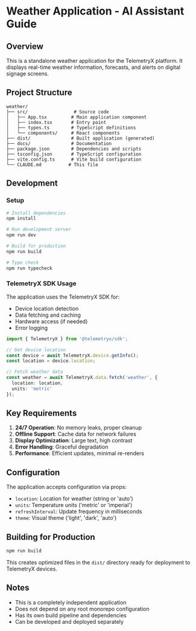 # Weather Application - AI Assistant Guide

## Overview
This is a standalone weather application for the TelemetryX platform. It displays real-time weather information, forecasts, and alerts on digital signage screens.

## Project Structure
```
weather/
├── src/                 # Source code
│   ├── App.tsx         # Main application component
│   ├── index.tsx       # Entry point
│   ├── types.ts        # TypeScript definitions
│   └── components/     # React components
├── dist/               # Built application (generated)
├── docs/               # Documentation
├── package.json        # Dependencies and scripts
├── tsconfig.json       # TypeScript configuration
├── vite.config.ts      # Vite build configuration
└── CLAUDE.md          # This file
```

## Development

### Setup
```bash
# Install dependencies
npm install

# Run development server
npm run dev

# Build for production
npm run build

# Type check
npm run typecheck
```

### TelemetryX SDK Usage
The application uses the TelemetryX SDK for:
- Device location detection
- Data fetching and caching
- Hardware access (if needed)
- Error logging

```typescript
import { TelemetryX } from '@telemetryx/sdk';

// Get device location
const device = await TelemetryX.device.getInfo();
const location = device.location;

// Fetch weather data
const weather = await TelemetryX.data.fetch('weather', {
  location: location,
  units: 'metric'
});
```

## Key Requirements
1. **24/7 Operation**: No memory leaks, proper cleanup
2. **Offline Support**: Cache data for network failures
3. **Display Optimization**: Large text, high contrast
4. **Error Handling**: Graceful degradation
5. **Performance**: Efficient updates, minimal re-renders

## Configuration
The application accepts configuration via props:
- `location`: Location for weather (string or 'auto')
- `units`: Temperature units ('metric' or 'imperial')
- `refreshInterval`: Update frequency in milliseconds
- `theme`: Visual theme ('light', 'dark', 'auto')

## Building for Production
```bash
npm run build
```
This creates optimized files in the `dist/` directory ready for deployment to TelemetryX devices.

## Notes
- This is a completely independent application
- Does not depend on any root monorepo configuration
- Has its own build pipeline and dependencies
- Can be developed and deployed separately
